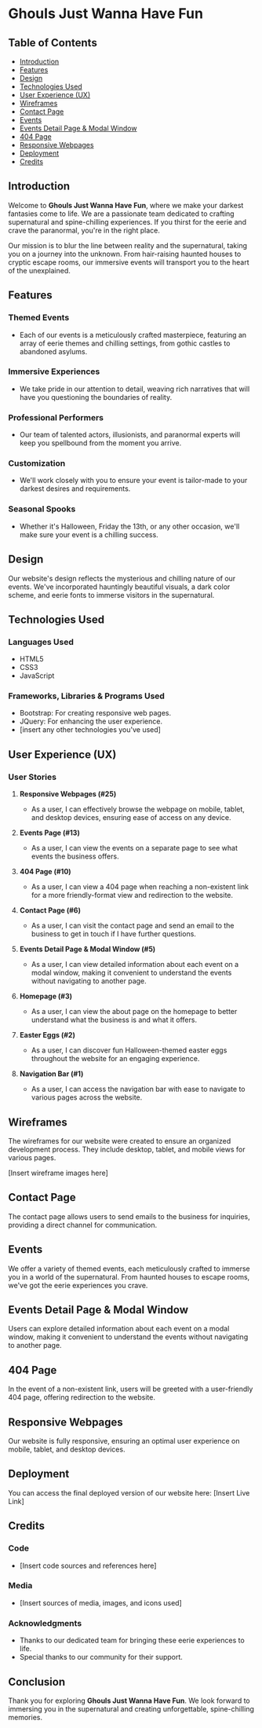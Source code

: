 # Ghouls Just Wanna Have Fun

## Table of Contents

- [Introduction](#introduction)
- [Features](#features)
- [Design](#design)
- [Technologies Used](#technologies-used)
- [User Experience (UX)](#user-experience-ux)
- [Wireframes](#wireframes)
- [Contact Page](#contact-page)
- [Events](#events)
- [Events Detail Page & Modal Window](#events-detail-page--modal-window)
- [404 Page](#404-page)
- [Responsive Webpages](#responsive-webpages)
- [Deployment](#deployment)
- [Credits](#credits)

## Introduction

Welcome to **Ghouls Just Wanna Have Fun**, where we make your darkest fantasies come to life. We are a passionate team dedicated to crafting supernatural and spine-chilling experiences. If you thirst for the eerie and crave the paranormal, you're in the right place.

Our mission is to blur the line between reality and the supernatural, taking you on a journey into the unknown. From hair-raising haunted houses to cryptic escape rooms, our immersive events will transport you to the heart of the unexplained.

## Features

### Themed Events

- Each of our events is a meticulously crafted masterpiece, featuring an array of eerie themes and chilling settings, from gothic castles to abandoned asylums.

### Immersive Experiences

- We take pride in our attention to detail, weaving rich narratives that will have you questioning the boundaries of reality.

### Professional Performers

- Our team of talented actors, illusionists, and paranormal experts will keep you spellbound from the moment you arrive.

### Customization

- We'll work closely with you to ensure your event is tailor-made to your darkest desires and requirements.

### Seasonal Spooks

- Whether it's Halloween, Friday the 13th, or any other occasion, we'll make sure your event is a chilling success.

## Design

Our website's design reflects the mysterious and chilling nature of our events. We've incorporated hauntingly beautiful visuals, a dark color scheme, and eerie fonts to immerse visitors in the supernatural.

## Technologies Used

### Languages Used

- HTML5
- CSS3
- JavaScript

### Frameworks, Libraries & Programs Used

- Bootstrap: For creating responsive web pages.
- JQuery: For enhancing the user experience.
- [insert any other technologies you've used]

## User Experience (UX)

### User Stories

1. **Responsive Webpages (#25)**
   - As a user, I can effectively browse the webpage on mobile, tablet, and desktop devices, ensuring ease of access on any device.

2. **Events Page (#13)**
   - As a user, I can view the events on a separate page to see what events the business offers.

3. **404 Page (#10)**
   - As a user, I can view a 404 page when reaching a non-existent link for a more friendly-format view and redirection to the website.

4. **Contact Page (#6)**
   - As a user, I can visit the contact page and send an email to the business to get in touch if I have further questions.

5. **Events Detail Page & Modal Window (#5)**
   - As a user, I can view detailed information about each event on a modal window, making it convenient to understand the events without navigating to another page.

6. **Homepage (#3)**
   - As a user, I can view the about page on the homepage to better understand what the business is and what it offers.

7. **Easter Eggs (#2)**
   - As a user, I can discover fun Halloween-themed easter eggs throughout the website for an engaging experience.

8. **Navigation Bar (#1)**
   - As a user, I can access the navigation bar with ease to navigate to various pages across the website.

## Wireframes

The wireframes for our website were created to ensure an organized development process. They include desktop, tablet, and mobile views for various pages.

[Insert wireframe images here]

## Contact Page

The contact page allows users to send emails to the business for inquiries, providing a direct channel for communication.

## Events

We offer a variety of themed events, each meticulously crafted to immerse you in a world of the supernatural. From haunted houses to escape rooms, we've got the eerie experiences you crave.

## Events Detail Page & Modal Window

Users can explore detailed information about each event on a modal window, making it convenient to understand the events without navigating to another page.

## 404 Page

In the event of a non-existent link, users will be greeted with a user-friendly 404 page, offering redirection to the website.

## Responsive Webpages

Our website is fully responsive, ensuring an optimal user experience on mobile, tablet, and desktop devices.

## Deployment

You can access the final deployed version of our website here: [Insert Live Link]

## Credits

### Code

- [Insert code sources and references here]

### Media

- [Insert sources of media, images, and icons used]

### Acknowledgments

- Thanks to our dedicated team for bringing these eerie experiences to life.
- Special thanks to our community for their support.

## Conclusion

Thank you for exploring **Ghouls Just Wanna Have Fun**. We look forward to immersing you in the supernatural and creating unforgettable, spine-chilling memories.
